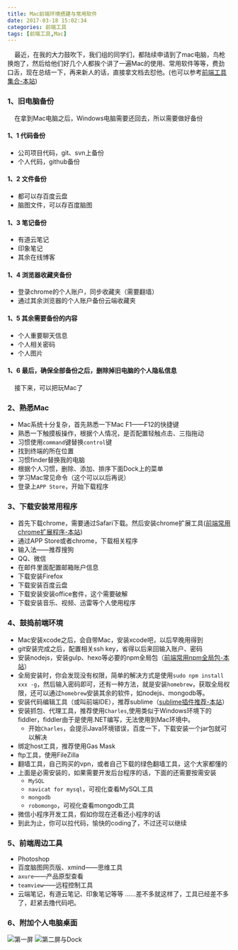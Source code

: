 ```yaml
---
title: Mac前端环境搭建与常用软件
date: 2017-03-18 15:02:34
categories: 前端工具
tags: [前端工具,Mac]
---
```


&nbsp;&nbsp;&nbsp;&nbsp;最近，在我的大力鼓吹下，我们组的同学们，都陆续申请到了mac电脑，鸟枪换炮了，然后给他们好几个人都挨个讲了一遍Mac的使用、常用软件等等，费劲口舌，现在总结一下，再来新人的话，直接拿文档去怼他。(也可以参考[前端工具集合-本站](https://loulanyijian.github.io/2017/03/23/%E5%89%8D%E7%AB%AF%E5%B7%A5%E5%85%B7/%E5%89%8D%E7%AB%AF%E5%B7%A5%E5%85%B7%E9%9B%86%E5%90%88/))

### 1、旧电脑备份
&nbsp;&nbsp;&nbsp;&nbsp;在拿到Mac电脑之后，Windows电脑需要还回去，所以需要做好备份
#### 1、1 代码备份
* 公司项目代码，git、svn上备份
* 个人代码，github备份
<!--more-->

#### 1、2 文件备份
* 都可以存百度云盘
* 脑图文件，可以存百度脑图

#### 1、3 笔记备份
* 有道云笔记
* 印象笔记
* 其余在线博客

#### 1、4 浏览器收藏夹备份
* 登录chrome的个人账户，同步收藏夹（需要翻墙）
* 通过其余浏览器的个人账户备份云端收藏夹

#### 1、5 其余需要备份的内容
* 个人重要聊天信息
* 个人相关密码
* 个人图片

#### 1、6 最后，确保全部备份之后，删除掉旧电脑的个人隐私信息
&nbsp;&nbsp;&nbsp;&nbsp;接下来，可以把玩Mac了

### 2、熟悉Mac

* Mac系统十分复杂，首先熟悉一下Mac F1——F12的快捷键
* 熟悉一下触摸板操作，根据个人情况，是否配置轻触点击、三指拖动
* 习惯使用`command`键替换`control`键
* 找到终端的所在位置
* 习惯finder替换我的电脑
* 根据个人习惯，删除、添加、排序下面Dock上的菜单
* 学习Mac常见命令（这个可以以后再说）
* 登录上`APP Store`，开始下载程序

### 3、下载安装常用程序
* 首先下载chrome，需要通过Safari下载。然后安装chrome扩展工具([前端常用chrome扩展程序-本站](https://loulanyijian.github.io/2017/03/22/%E5%89%8D%E7%AB%AF%E5%B7%A5%E5%85%B7/%E5%89%8D%E7%AB%AF%E5%B8%B8%E7%94%A8chrome%E6%89%A9%E5%B1%95%E7%A8%8B%E5%BA%8F/))
* 通过APP Store或者chrome，下载相关程序
* 输入法——推荐搜狗
* QQ、微信
* 在邮件里面配置邮箱账户信息
* 下载安装Firefox
* 下载安装百度云盘
* 下载安装安装office套件，这个需要破解
* 下载安装音乐、视频、迅雷等个人使用程序

### 4、鼓捣前端环境
* Mac安装xcode之后，会自带Mac，安装xcode吧，以后早晚用得到
* git安装完成之后，配置相关ssh key，省得以后来回输入账户、密码
* 安装nodejs，安装gulp、hexo等必要的npm全局包（[前端常用npm全局包-本站](https://loulanyijian.github.io/2017/03/20/%E5%89%8D%E7%AB%AF%E5%B7%A5%E5%85%B7/%E5%89%8D%E7%AB%AF%E5%B8%B8%E7%94%A8npm%E5%85%A8%E5%B1%80%E5%8C%85/)）
* 全局安装时，你会发现没有权限，简单的解决方式是使用`sudo npm install xxx -g`，然后输入密码即可，还有一种方法，就是安装`homebrew`，获取全局权限，还可以通过`homebrew`安装其余的软件，如nodejs、mongodb等。
* 安装代码编辑工具（或叫前端IDE），推荐sublime（[sublime插件推荐-本站](https://loulanyijian.github.io/2017/03/19/前端工具/sublime插件推荐/)）
* 安装抓包、代理工具，推荐使用`Charles`,使用类似于Windows环境下的fiddler，fiddler由于是使用.NET编写，无法使用到Mac环境中。
	* 开始`Charles`，会提示Java环境错误，百度一下，下载安装一个jar包就可以解决
* 绑定host工具，推荐使用Gas Mask
* ftp工具，使用FileZilla
* 翻墙工具，自己购买的vpn，或者自己下载的绿色翻墙工具，这个大家都懂的
* 上面是必需安装的，如果需要开发后台程序的话，下面的还需要按需安装
	* `MySQL`
	* `navicat for mysql`，可视化查看MySQL工具
	* `mongodb`
	* `robomongo`，可视化查看mongodb工具
* 微信小程序开发工具，假如你现在还看还小程序的话
* 到此为止，你可以拉代码，愉快的coding了，不过还可以继续

### 5、前端周边工具
* Photoshop
* 百度脑图网页版、xmind——思维工具
* `axure`——产品原型查看
* `teamview`——远程控制工具
* 云端笔记，有道云笔记、印象笔记等等
……差不多就这样了，工具已经差不多了，赶紧去撸代码吧。

### 6、附加个人电脑桌面
<!-- <img src="https://loulanyijian.github.io/images/fanyi3.png" alt="node控制台" style="width:70%"> -->
![第一屏](https://loulanyijian.github.io/images/mac1.png)
![第二屏与Dock](https://loulanyijian.github.io/images/mac2.png)






